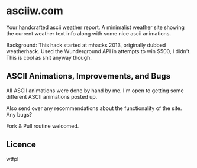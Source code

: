 asciiw.com
==========
Your handcrafted ascii weather report.  A minimalist weather site showing the current weather text info along with some nice ascii animations.

Background: This hack started at mhacks 2013, originally dubbed weatherhack. Used the Wunderground API in attempts to win $500, I didn't. This is cool as shit anyway though.


ASCII Animations, Improvements, and Bugs
----------------------------------------
All ASCII animations were done by hand by me. I'm open to getting some different ASCII animations posted up.

Also send over any recommendations about the functionality of the site.  Any bugs? 

Fork & Pull routine welcomed.

Licence
--------
wtfpl
